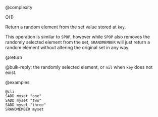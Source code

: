 @complexity

O(1)


Return a random element from the set value stored at `key`.

This operation is similar to `SPOP`, however while `SPOP` also removes the
randomly selected element from the set, `SRANDMEMBER` will just return a random
element without altering the original set in any way.

@return

@bulk-reply: the randomly selected element, or `nil` when `key` does not exist.

@examples

    @cli
    SADD myset "one"
    SADD myset "two"
    SADD myset "three"
    SRANDMEMBER myset

